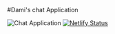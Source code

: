 #Dami's chat Application

![Chat Application](https://i.ibb.co/GJwyy9m/Bv9-Js3-QLOLY-HD.jpg)
[![Netlify Status](https://api.netlify.com/api/v1/badges/0e8b92e5-2a86-4b0f-bcf8-203da74e7161/deploy-status)](https://app.netlify.com/sites/chat-dami/deploys)
